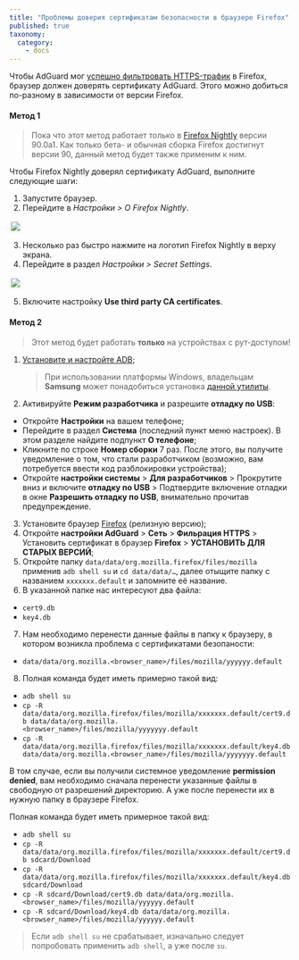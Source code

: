 ```yaml
---
title: "Проблемы доверия сертификатам безопасности в браузере Firefox"
published: true
taxonomy:
  category:
    - docs
---
```


Чтобы AdGuard мог [успешно фильтровать HTTPS-трафик](https://kb.adguard.com/ru/general/https-filtering) в Firefox, браузер должен доверять сертификату AdGuard. Этого можно добиться по-разному в зависимости от версии Firefox.

#### Метод 1

> Пока что этот метод работает только в [Firefox Nightly](https://www.mozilla.org/firefox/channel/android/) версии 90.0a1. Как только бета- и обычная сборка Firefox достигнут версии 90, данный метод будет также применим к ним.

Чтобы Firefox Nightly доверял сертификату AdGuard, выполните следующие шаги:

1. Запустите браузер.
2. Перейдите в _Настройки > О Firefox Nightly_.

<img src="https://cdn.adguard.com/public/Adguard/kb/Firefox_cert/ff_nightly_about_ru.jpg" style="border: 1px solid #efefef; max-width: 350px; padding: 2px;">

3. Несколько раз быстро нажмите на логотип Firefox Nightly в верху экрана.
4. Перейдите в раздел _Настройки > Secret Settings_.

<img src="https://cdn.adguard.com/public/Adguard/kb/Firefox_cert/ff_nightly_secret.jpg" style="border: 1px solid #efefef; max-width: 350px; padding: 2px;">

5. Включите настройку **Use third party CA certificates**.

#### Метод 2

> Этот метод будет работать **только** на устройствах с рут-доступом!

1. [Установите и настройте ADB](https://www.xda-developers.com/install-adb-windows-macos-linux/);
   > При использовании платформы Windows, владельцам **Samsung** может понадобиться установка [данной утилиты](https://developer.samsung.com/mobile/android-usb-driver.html).
2. Активируйте **Режим разработчика** и разрешите **отладку по USB**:

- Откройте **Настройки** на вашем телефоне;
- Перейдите в раздел **Система** (последний пункт меню настроек). В этом разделе найдите подпункт **О телефоне**;
- Кликните по строке **Номер сборки** 7 раз. После этого, вы получите уведомление о том, что стали разработчиком (возможно, вам потребуется ввести код разблокировки устройства);
- Откройте **настройки системы** > **Для разработчиков** > Прокрутите вниз и включите **отладку по USB** > Подтвердите включение отладки в окне **Разрешить отладку по USB**, внимательно прочитав предупреждение.

3. Установите браузер [Firefox](https://www.mozilla.org/en-US/firefox/releases/) (релизную версию);
4. Откройте **настройки AdGuard** > **Сеть** > **Фильрация HTTPS** > Установить сертификат в браузер **Firefox** > **УСТАНОВИТЬ ДЛЯ СТАРЫХ ВЕРСИЙ**;
5. Откройте папку `data/data/org.mozilla.firefox/files/mozilla` применив `adb shell su` и `cd data/data/…`, далее отыщите папку с названием `xxxxxxx.default` и запомните её название.
6. В указанной папке нас интересуют два файла:

- `cert9.db`
- `key4.db`

7. Нам необходимо перенести данные файлы в папку к браузеру, в котором возникла проблема с сертификатами безопаности:

- `data/data/org.mozilla.<browser_name>/files/mozilla/yyyyyy.default`

8. Полная команда будет иметь примерно такой вид:

- `adb shell su`
- `cp -R data/data/org.mozilla.firefox/files/mozilla/xxxxxxx.default/cert9.db data/data/org.mozilla.<browser_name>/files/mozilla/yyyyyyy.default`
- `cp -R data/data/org.mozilla.firefox/files/mozilla/xxxxxxx.default/key4.db data/data/org.mozilla.<browser_name>/files/mozilla/yyyyyyy.default`

В том случае, если вы получили системное уведомление **permission denied**, вам необходимо сначала перенести указанные файлы в свободную от разрешений директорию. А уже после перенести их в нужную папку в браузере Firefox.

Полная команда будет иметь примерное такой вид:

- `adb shell su`
- `cp -R data/data/org.mozilla.firefox/files/mozilla/xxxxxxx.default/cert9.db sdcard/Download`
- `cp -R data/data/org.mozilla.firefox/files/mozilla/xxxxxxx.default/key4.db sdcard/Download`
- `cp -R sdcard/Download/cert9.db data/data/org.mozilla.<browser_name>/files/mozilla/yyyyyy.default`
- `cp -R sdcard/Download/key4.db data/data/org.mozilla.<browser_name>/files/mozilla/yyyyyy.default`

> Если `adb shell su` не срабатывает, изначально следует попробовать применить `adb shell`, а уже после `su`.

